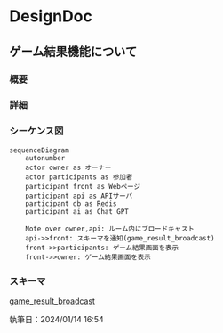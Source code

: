 # DesignDoc

## ゲーム結果機能について

### 概要

### 詳細

### シーケンス図

```mermaid
sequenceDiagram
    autonumber
    actor owner as オーナー
    actor participants as 参加者
    participant front as Webページ
    participant api as APIサーバ
    participant db as Redis
    participant ai as Chat GPT

    Note over owner,api: ルーム内にブロードキャスト
    api->>front: スキーマを通知(game_result_broadcast)
    front->>participants: ゲーム結果画面を表示
    front->>owner: ゲーム結果画面を表示
```

### スキーマ

[game_result_broadcast](/docs/DesignDog/schema/11_ゲーム結果/game_result_broadcast.json)

執筆日：2024/01/14 16:54
